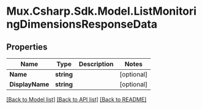 # Mux.Csharp.Sdk.Model.ListMonitoringDimensionsResponseData

## Properties

Name | Type | Description | Notes
------------ | ------------- | ------------- | -------------
**Name** | **string** |  | [optional] 
**DisplayName** | **string** |  | [optional] 

[[Back to Model list]](../README.md#documentation-for-models) [[Back to API list]](../README.md#documentation-for-api-endpoints) [[Back to README]](../README.md)

